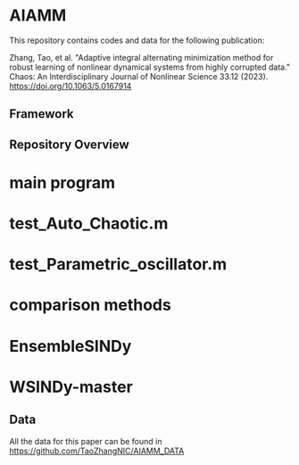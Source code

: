 # AIAMM

This repository contains codes and data for the following publication:

Zhang, Tao, et al. "Adaptive integral alternating minimization method for robust learning of nonlinear dynamical systems from highly corrupted data." Chaos: An Interdisciplinary Journal of Nonlinear Science 33.12 (2023).
https://doi.org/10.1063/5.0167914

## Framework

## Repository Overview
   # main program
   # test_Auto_Chaotic.m
   # test_Parametric_oscillator.m
   # comparison methods
   # EnsembleSINDy
   # WSINDy-master

## Data 
All the data for this paper can be found in
https://github.com/TaoZhangNIC/AIAMM_DATA
